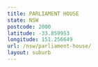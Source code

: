 ```yaml
---
title: PARLIAMENT HOUSE
state: NSW
postcode: 2000
latitude: -33.859953
longitude: 151.256649
url: /nsw/parliament-house/
layout: suburb
---
```

